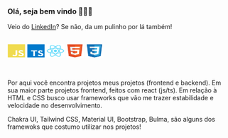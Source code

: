 ### Olá, seja bem vindo 🖖🏳️‍🌈
Veio do <a href="https://www.linkedin.com/in/pedro-nogueira399/" target="_blank">LinkedIn</a>? Se não, da um pulinho por lá também! 

 
<div style="display: inline_block"><br>
  <img align="center" alt="Js" height="30" width="40" src="https://raw.githubusercontent.com/devicons/devicon/master/icons/javascript/javascript-plain.svg">
  <img align="center" alt="Ts" height="30" width="40" src="https://raw.githubusercontent.com/devicons/devicon/master/icons/typescript/typescript-plain.svg">
  <img align="center" alt="React" height="30" width="40" src="https://raw.githubusercontent.com/devicons/devicon/master/icons/react/react-original.svg">
  <img align="center" alt="HTML" height="30" width="40" src="https://raw.githubusercontent.com/devicons/devicon/master/icons/html5/html5-original.svg">
  <img align="center" alt="CSS" height="30" width="40" src="https://raw.githubusercontent.com/devicons/devicon/master/icons/css3/css3-original.svg">
</div>
<br/>
<br/>

Por aqui você encontra projetos meus projetos (frontend e backend). 
Em sua maior parte projetos frontend, feitos com react (js/ts). 
Em relação à HTML e CSS busco usar frameworks que vão me trazer estabilidade e velocidade no desenvolvimento.

Chakra UI, Tailwind CSS, Material UI, Bootstrap, Bulma, são alguns dos framewoks que costumo utilizar nos projetos!


